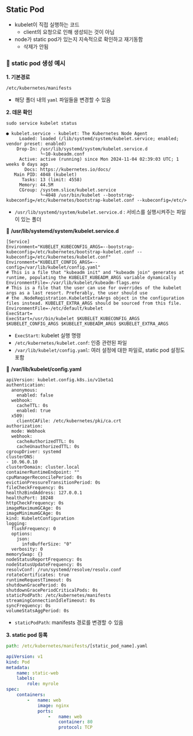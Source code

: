 ## Static Pod

- kubelet이 직접 실행하는 코드
  - client의 요청으로 인해 생성되는 것이 아님
- node가 static pod가 있는지 지속적으로 확인하고 재기동함
  - 삭제가 안됨



### 🌈 static pod 생성 예시

**1. 기본경로**

```
/etc/kubernetes/manifests
```

- 해당 폴더 내의 `yaml` 파일들을 변경할 수 있음

**2. 데몬 확인**

```
sudo service kubelet status
```

```
● kubelet.service - kubelet: The Kubernetes Node Agent
     Loaded: loaded (/lib/systemd/system/kubelet.service; enabled; vendor preset: enabled)
    Drop-In: /usr/lib/systemd/system/kubelet.service.d
             └─10-kubeadm.conf
     Active: active (running) since Mon 2024-11-04 02:39:03 UTC; 1 weeks 0 days ago
       Docs: https://kubernetes.io/docs/
   Main PID: 4048 (kubelet)
      Tasks: 13 (limit: 4558)
     Memory: 44.5M
     CGroup: /system.slice/kubelet.service
             └─4048 /usr/bin/kubelet --bootstrap-kubeconfig=/etc/kubernetes/bootstrap-kubelet.conf --kubeconfig=/etc/>
```

- `/usr/lib/systemd/system/kubelet.service.d` : 서비스를 실행시켜주는 파일이 있는 폴더

📒 **/usr/lib/systemd/system/kubelet.service.d**

```
[Service]
Environment="KUBELET_KUBECONFIG_ARGS=--bootstrap-kubeconfig=/etc/kubernetes/bootstrap-kubelet.conf --kubeconfig=/etc/kubernetes/kubelet.conf"
Environment="KUBELET_CONFIG_ARGS=--config=/var/lib/kubelet/config.yaml"
# This is a file that "kubeadm init" and "kubeadm join" generates at runtime, populating the KUBELET_KUBEADM_ARGS variable dynamically
EnvironmentFile=-/var/lib/kubelet/kubeadm-flags.env
# This is a file that the user can use for overrides of the kubelet args as a last resort. Preferably, the user should use
# the .NodeRegistration.KubeletExtraArgs object in the configuration files instead. KUBELET_EXTRA_ARGS should be sourced from this file.
EnvironmentFile=-/etc/default/kubelet
ExecStart=
ExecStart=/usr/bin/kubelet $KUBELET_KUBECONFIG_ARGS $KUBELET_CONFIG_ARGS $KUBELET_KUBEADM_ARGS $KUBELET_EXTRA_ARGS
```

- `ExecStart`: kubelet 실행 명령
- `/etc/kubernetes/kubelet.conf`: 인증 관련된 파일
- `/var/lib/kubelet/config.yaml`: 여러 설정에 대한 파일로, static pod 설정도 포함

📒 **/var/lib/kubelet/config.yaml**

```
apiVersion: kubelet.config.k8s.io/v1beta1
authentication:
  anonymous:
    enabled: false
  webhook:
    cacheTTL: 0s
    enabled: true
  x509:
    clientCAFile: /etc/kubernetes/pki/ca.crt
authorization:
  mode: Webhook
  webhook:
    cacheAuthorizedTTL: 0s
    cacheUnauthorizedTTL: 0s
cgroupDriver: systemd
clusterDNS:
- 10.96.0.10
clusterDomain: cluster.local
containerRuntimeEndpoint: ""
cpuManagerReconcilePeriod: 0s
evictionPressureTransitionPeriod: 0s
fileCheckFrequency: 0s
healthzBindAddress: 127.0.0.1
healthzPort: 10248
httpCheckFrequency: 0s
imageMaximumGCAge: 0s
imageMinimumGCAge: 0s
kind: KubeletConfiguration
logging:
  flushFrequency: 0
  options:
    json:
      infoBufferSize: "0"
  verbosity: 0
memorySwap: {}
nodeStatusReportFrequency: 0s
nodeStatusUpdateFrequency: 0s
resolvConf: /run/systemd/resolve/resolv.conf
rotateCertificates: true
runtimeRequestTimeout: 0s
shutdownGracePeriod: 0s
shutdownGracePeriodCriticalPods: 0s
staticPodPath: /etc/kubernetes/manifests
streamingConnectionIdleTimeout: 0s
syncFrequency: 0s
volumeStatsAggPeriod: 0s
```

- `staticPodPath`: manifests 경로를 변경할 수 있음

**3. static pod 등록**

```cmd
path: /etc/kubernetes/manifests/[static_pod_name].yaml
```

```yaml
apiVersion: v1
kind: Pod
metadata:
	name: static-web
	labels:
		role: myrole
spec:
	containers:
		-	name: web
			image: nginx
			ports:
				-	name: web
					container: 80
					protocol: TCP
```